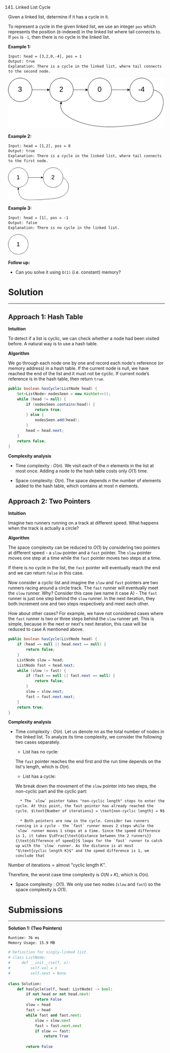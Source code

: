 141. Linked List Cycle

Given a linked list, determine if it has a cycle in it.

To represent a cycle in the given linked list, we use an integer `pos` which represents the position (`0`-indexed) in the linked list where tail connects to. If `pos` is `-1`, then there is no cycle in the linked list.

 

**Example 1:**
```
Input: head = [3,2,0,-4], pos = 1
Output: true
Explanation: There is a cycle in the linked list, where tail connects to the second node.
```
![141_circularlinkedlist.png](img/141_circularlinkedlist.png)

**Example 2:**
```
Input: head = [1,2], pos = 0
Output: true
Explanation: There is a cycle in the linked list, where tail connects to the first node.
```
![141_circularlinkedlist_test2.png](img/141_circularlinkedlist_test2.png)

**Example 3:**
```
Input: head = [1], pos = -1
Output: false
Explanation: There is no cycle in the linked list.
```
![141_circularlinkedlist_test3.png](img/141_circularlinkedlist_test3.png)
 

**Follow up:**

* Can you solve it using `O(1)` (i.e. constant) memory?

# Solution
---
## Approach 1: Hash Table
**Intuition**

To detect if a list is cyclic, we can check whether a node had been visited before. A natural way is to use a hash table.

**Algorithm**

We go through each node one by one and record each node's reference (or memory address) in a hash table. If the current node is null, we have reached the end of the list and it must not be cyclic. If current node’s reference is in the hash table, then return `true`.

```java
public boolean hasCycle(ListNode head) {
    Set<ListNode> nodesSeen = new HashSet<>();
    while (head != null) {
        if (nodesSeen.contains(head)) {
            return true;
        } else {
            nodesSeen.add(head);
        }
        head = head.next;
    }
    return false;
}
```

**Complexity analysis**

* Time complexity : $O(n)$. We visit each of the $n$ elements in the list at most once. Adding a node to the hash table costs only $O(1)$ time.

* Space complexity: $O(n)$. The space depends $n$ the number of elements added to the hash table, which contains at most $n$ elements.

## Approach 2: Two Pointers
**Intuition**

Imagine two runners running on a track at different speed. What happens when the track is actually a circle?

**Algorithm**

The space complexity can be reduced to $O(1)$ by considering two pointers at different speed - a `slow` pointer and a `fast` pointer. The `slow` pointer moves one step at a time while the `fast` pointer moves two steps at a time.

If there is no cycle in the list, the `fast` pointer will eventually reach the end and we can return `false` in this case.

Now consider a cyclic list and imagine the `slow` and `fast` pointers are two runners racing around a circle track. The `fast` runner will eventually meet the `slow` runner. Why? Consider this case (we name it case A) - The `fast` runner is just one step behind the `slow` runner. In the next iteration, they both increment one and two steps respectively and meet each other.

How about other cases? For example, we have not considered cases where the `fast` runner is two or three steps behind the `slow` runner yet. This is simple, because in the next or next's next iteration, this case will be reduced to case A mentioned above.

```java
public boolean hasCycle(ListNode head) {
    if (head == null || head.next == null) {
        return false;
    }
    ListNode slow = head;
    ListNode fast = head.next;
    while (slow != fast) {
        if (fast == null || fast.next == null) {
            return false;
        }
        slow = slow.next;
        fast = fast.next.next;
    }
    return true;
}
```

**Complexity analysis**

* Time complexity : $O(n)$. Let us denote nn as the total number of nodes in the linked list. To analyze its time complexity, we consider the following two cases separately.

    * List has no cycle:
    
    The `fast` pointer reaches the end first and the run time depends on the list's length, which is $O(n)$.
    * List has a cycle:
    
    We break down the movement of the `slow` pointer into two steps, the non-cyclic part and the cyclic part:

        * The `slow` pointer takes "non-cyclic length" steps to enter the cycle. At this point, the fast pointer has already reached the cycle. $\text{Number of iterations} = \text{non-cyclic length} = N$

        * Both pointers are now in the cycle. Consider two runners running in a cycle - the `fast` runner moves 2 steps while the `slow` runner moves 1 steps at a time. Since the speed difference is 1, it takes $\dfrac{\text{distance between the 2 runners}}{\text{difference of speed}}$ loops for the `fast` runner to catch up with the `slow` runner. As the distance is at most "$\text{cyclic length K}$" and the speed difference is 1, we conclude that
$\text{Number of iterations} = \text{almost}$ "$\text{cyclic length K}$".

Therefore, the worst case time complexity is $O(N+K)$, which is $O(n)$.

* Space complexity : $O(1)$. We only use two nodes (`slow` and `fast`) so the space complexity is $O(1)$.

# Submissions
---
**Solution 1: (Two Pointers)**
```
Runtime: 76 ms
Memory Usage: 15.9 MB
```
```python
# Definition for singly-linked list.
# class ListNode:
#     def __init__(self, x):
#         self.val = x
#         self.next = None

class Solution:
    def hasCycle(self, head: ListNode) -> bool:
        if not head or not head.next:
            return False
        slow = head
        fast = head
        while fast and fast.next:
            slow = slow.next
            fast = fast.next.next
            if slow == fast:
                return True
            
        return False
```